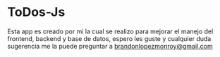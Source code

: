 # ToDos-Js
Esta app es creado por mi la cual se realizo para mejorar el manejo del frontend, backend y base de datos, espero les guste y cualquier duda sugerencia me la puede preguntar a brandonlopezmonroy@gmail.com 
